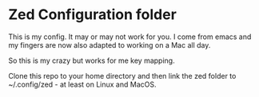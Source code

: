 # Zed Configuration folder

This is my config. It may or may not work for you.  I come from emacs and my fingers are now also adapted to working on a Mac all day.

So this is my crazy but works for me key mapping.

Clone this repo to your home directory and then link the zed folder to ~/.config/zed - at least on Linux and MacOS.
